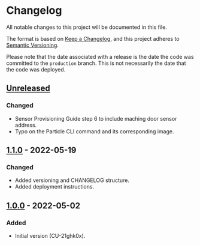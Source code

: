 # Changelog

All notable changes to this project will be documented in this file.

The format is based on [Keep a Changelog](https://keepachangelog.com/en/1.0.0/),
and this project adheres to [Semantic Versioning](https://semver.org/spec/v2.0.0.html).

Please note that the date associated with a release is the date the code
was committed to the `production` branch. This is not necessarily the date that
the code was deployed.

## [Unreleased]

### Changed
- Sensor Provisioning Guide step 6 to include maching door sensor address. 
- Typo on the Particle CLI command and its corresponding image. 

## [1.1.0] - 2022-05-19

### Changed

- Added versioning and CHANGELOG structure.
- Added deployment instructions.

## [1.0.0] - 2022-05-02

### Added

- Initial version (CU-21ghk0x).

[unreleased]: https://github.com/bravetechnologycoop/particle-accelerator/compare/v1.1.0...HEAD
[1.1.0]: https://github.com/bravetechnologycoop/particle-accelerator/compare/v1.0.0...v1.1.0
[1.0.0]: https://github.com/bravetechnologycoop/BraveSensor/releases/tag/v1.0.0
